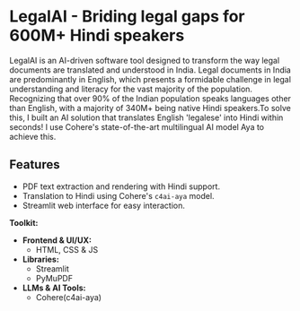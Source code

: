 # LegalAI - Briding legal gaps for 600M+ Hindi speakers

LegalAI is an AI-driven software tool designed to transform the way legal documents are translated and understood in India. Legal documents in India are predominantly in English, which presents a formidable challenge in legal understanding and literacy for the vast majority of the population. Recognizing that over 90% of the Indian population speaks languages other than English, with a majority of 340M+ being native Hindi speakers.To solve this, I built an AI solution that translates English 'legalese' into Hindi within seconds! I use Cohere's state-of-the-art multilingual AI model Aya to achieve this.

## Features

- PDF text extraction and rendering with Hindi support.
- Translation to Hindi using Cohere's `c4ai-aya` model.
- Streamlit web interface for easy interaction.


**Toolkit:**

* **Frontend & UI/UX:**
    * HTML, CSS & JS
* **Libraries:**
    * Streamlit
    * PyMuPDF
* **LLMs & AI Tools:**
    * Cohere(c4ai-aya)
